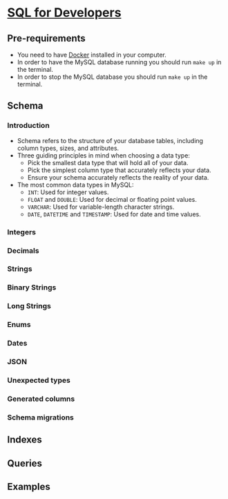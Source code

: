 # [SQL for Developers](https://planetscale.com/learn/courses/mysql-for-developers/introduction/course-introduction)

## Pre-requirements

- You need to have [Docker](https://www.docker.com/get-started/) installed in your computer.
- In order to have the MySQL database running you should run `make up` 
in the terminal.
- In order to stop the MySQL database you should run `make up` 
in the terminal.

## Schema

### Introduction

- Schema refers to the structure of your database tables, including column types, sizes, and attributes. 
- Three guiding principles in mind when choosing a data type:
    - Pick the smallest data type that will hold all of your data.
    - Pick the simplest column type that accurately reflects your data.
    - Ensure your schema accurately reflects the reality of your data.
- The most common data types in MySQL:
    - `INT`: Used for integer values.
    - `FLOAT` and `DOUBLE`: Used for decimal or floating point values.
    - `VARCHAR`: Used for variable-length character strings.
    - `DATE`, `DATETIME` and `TIMESTAMP`: Used for date and time values.

### Integers

### Decimals

### Strings

### Binary Strings

### Long Strings

### Enums

### Dates

### JSON

### Unexpected types

### Generated columns

### Schema migrations

## Indexes

## Queries

## Examples

